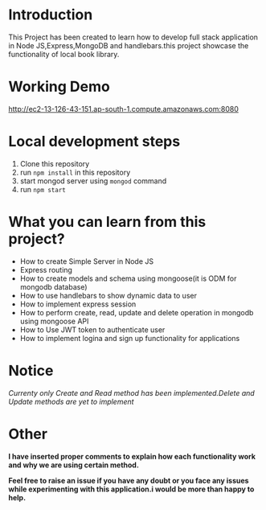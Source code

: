 # Introduction
This Project has been created to learn how to develop full stack application in Node JS,Express,MongoDB and handlebars.this project showcase the functionality of local book library.

# Working Demo
<a href="http://ec2-13-126-43-151.ap-south-1.compute.amazonaws.com:8080" target="_blank">http://ec2-13-126-43-151.ap-south-1.compute.amazonaws.com:8080</a>


# Local development steps
1. Clone this repository
2. run `npm install` in this repository
3. start mongod server using `mongod` command
4. run `npm start`

# What you can learn from this project?
* How to create Simple Server in Node JS
* Express routing
* How to create models and schema using mongoose(it is ODM for mongodb database)
* How to use handlebars to show dynamic data to user
* How to implement express session
* How to perform create, read, update and delete operation in mongodb using mongoose API
* How to Use JWT token to authenticate user
* How to implement logina and sign up functionality for applications
# Notice
*Currenty only Create and Read method has been implemented.Delete and Update methods are yet to implement*
# Other
**I have inserted proper comments to explain how each functionality work and why we are using certain method.**

**Feel free to raise an issue if you have any doubt or you face any issues while experimenting with this application.i would be more than happy to help.**


